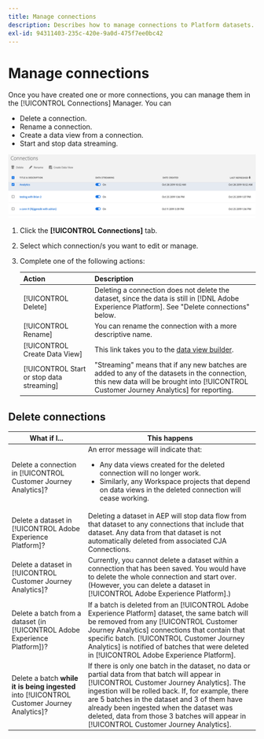 ```yaml
---
title: Manage connections
description: Describes how to manage connections to Platform datasets.
exl-id: 94311403-235c-420e-9a0d-475f7ee0bc42
---
```

# Manage connections

Once you have created one or more connections, you can manage them in the [!UICONTROL Connections] Manager. You can 

* Delete a connection.
* Rename a connection.
* Create a data view from a connection.
* Start and stop data streaming.

![Connections manager](assets/connections-manager.png)

1. Click the **[!UICONTROL Connections]** tab.

2. Select which connection/s you want to edit or manage.

3. Complete one of the following actions:

    |Action|Description|
    |---|---|
    |[!UICONTROL Delete]|Deleting a connection does not delete the dataset, since the data is still in [!DNL Adobe Experience Platform]. See "Delete connections" below. |
    |[!UICONTROL Rename]|You can rename the connection with a more descriptive name.|
    |[!UICONTROL Create Data View]|This link takes you to the [data view builder](/help/data-views/create-dataview.md).|
    |[!UICONTROL Start or stop data streaming]|"Streaming" means that if any new batches are added to any of the datasets in the connection, this new data will be brought into [!UICONTROL Customer Journey Analytics] for reporting.|

## Delete connections

| What if I... | This happens |
| --- | --- |
| Delete a connection in [!UICONTROL Customer Journey Analytics]? | An error message will indicate that:<ul><li>Any data views created for the deleted connection will no longer work.</li><li> Similarly, any Workspace projects that depend on data views in the deleted connection will cease working.</li></ul> |
| Delete a dataset in [!UICONTROL Adobe Experience Platform]? | Deleting a dataset in AEP will stop data flow from that dataset to any connections that include that dataset. Any data from that dataset is not automatically deleted from associated CJA Connections. |
| Delete a dataset in [!UICONTROL Customer Journey Analytics]? | Currently, you cannot delete a dataset within a connection that has been saved. You would have to delete the whole connection and start over. (However, you can delete a dataset in [!UICONTROL Adobe Experience Platform].) |
| Delete a batch from a dataset (in [!UICONTROL Adobe Experience Platform])? | If a batch is deleted from an [!UICONTROL Adobe Experience Platform] dataset, the same batch will be removed from any [!UICONTROL Customer Journey Analytics] connections that contain that specific batch. [!UICONTROL Customer Journey Analytics] is notified of batches that were deleted in [!UICONTROL Adobe Experience Platform]. |
| Delete a batch **while it is being ingested** into [!UICONTROL Customer Journey Analytics]? | If there is only one batch in the dataset, no data or partial data from that batch will appear in [!UICONTROL Customer Journey Analytics]. The ingestion will be rolled back. If, for example, there are 5 batches in the dataset and 3 of them have already been ingested when the dataset was deleted, data from those 3 batches will appear in [!UICONTROL Customer Journey Analytics]. |
